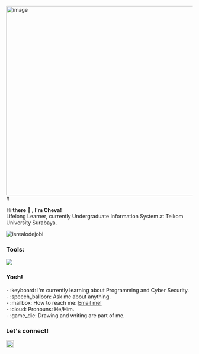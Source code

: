 <img width="512" height="512" alt="image" src="https://github.com/user-attachments/assets/ad60713d-f6a8-4e1a-9e2d-b32b8bd4bcbb" /># <summary><strong>Hi there :wave: , I'm Cheva!</strong></summary>
Lifelong Learner, currently Undergraduate Information System at Telkom University Surabaya.
<p align="left"> <img src="https://komarev.com/ghpvc/?username=goonesmile&label=Profile%20views&color=0e75b6&style=flat" alt="isrealodejobi" />
</p>

### <summary><strong>Tools:</strong></summary>
<p>
    <img src="https://img.shields.io/badge/Text%20Editor-Visual%20Studio%20Code-blue?&logo=visual%20studio%20code&logoColor=blue" />
</p>

### <summary><strong>Yosh!</strong></summary>
<p>
    - :keyboard: I’m currently learning about Programming and Cyber Security. </br>
    - :speech_balloon: Ask me about anything.</br>
    - :mailbox: How to reach me: <a href="mailto:CHEVAUTOMO@gmail.com">Email me!</a>  </br>
    - :cloud: Pronouns: He/Him. </br>
    - :game_die: Drawing and writing are part of me. </br>
<p>
 
### <summary><strong>Let's connect!</strong></summary>
<a href="www.linkedin.com/in/chevasatrio">
  <img align="left" alt="LinkedIn" width="20px" src="https://content.linkedin.com/content/dam/me/brand/en-us/brand-home/downloads/LinkedIn-Logos.zip"/>
</a>
